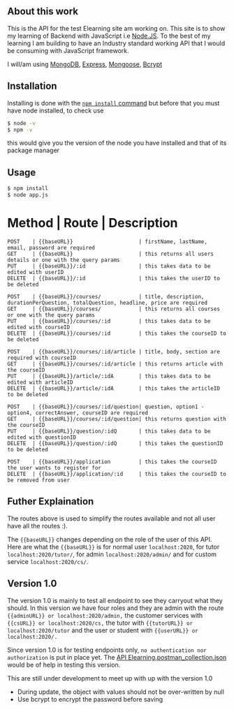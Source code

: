 ## About this work

This is the API for the test Elearning site am working on. This site is to show my learning of Backend with JavaScript i.e [Node.JS](http://nodejs.org). To the best of my learning I am building to have an Industry standard working API that I would be consuming with JavaScript framework.

I will/am using [MongoDB](https://mongodb.com), [Express](https://expressjs.com), [Mongoose](https://mongoosejs.com), [Bcrypt]()

## Installation

Installing is done with the [`npm install` command](https://docs.npmjs.com/getting-started/installing-npm-packages-locall) but before that you must have node installed, to check use
```bash
$ node -v
$ npm -v
```
this would give you the version of the node you have installed and that of its package manager

## Usage

```bash
$ npm install
$ node app.js
```

Method          | Route                     | Description
===================
    POST    | {{baseURL}}                     | firstName, lastName, email, password are required
    GET     | {{baseURL}}                     | this returns all users details or one with the query params
    PUT     | {{baseURL}}/:id                 | this takes data to be edited with userID
    DELETE  | {{baseURL}}/:id                 | this takes the userID to be deleted

    POST    | {{baseURL}}/courses/            | title, description, durationPerQuestion, totalQuestion, headline, price are required
    GET     | {{baseURL}}/courses/            | this returns all courses or one with the query params
    PUT     | {{baseURL}}/courses/:id         | this takes data to be edited with courseID
    DELETE  | {{baseURL}}/courses/:id         | this takes the courseID to be deleted

    POST    | {{baseURL}}/courses/:id/article | title, body, section are required with courseID
    GET     | {{baseURL}}/courses/:id/article | this returns article with the courseID
    PUT     | {{baseURL}}/article/:idA        | this takes data to be edited with articleID
    DELETE  | {{baseURL}}/article/:idA        | this takes the articleID to be deleted

    POST    | {{baseURL}}/courses/:id/question| question, option1 - option4, correctAnswer, courseID are required
    GET     | {{baseURL}}/courses/:id/question| this returns question with the courseID
    PUT     | {{baseURL}}/question/:idQ       | this takes data to be edited with questionID
    DELETE  | {{baseURL}}/question/:idQ       | this takes the questionID to be deleted

    POST    | {{baseURL}}/application         | this takes the courseID the user wants to register for
    DELETE  | {{baseURL}}/application/:id     | this takes the courseID to be removed from user

## Futher Explaination

The routes above is used to simplify the routes available and not all user have all the routes :). 

The `{{baseURL}}` changes depending on the role of the user of this API. Here are what the `{{baseURL}}` is for normal user `localhost:2020`, for tutor `localhost:2020/tutor/`, for admin `localhost:2020/admin/` and for custom service `localhost:2020/cs/`.

## Version 1.0

The version 1.0 is mainly to test all endpoint to see they carryout what they should. In this version we have four roles and they are admin with the route `{{adminURL}} or localhost:2020/admin,` the customer services with `{{csURL}} or localhost:2020/cs,` the tutor with `{{tutorURL}} or localhost:2020/tutor` and the user or student with `{{userURL}} or localhost:2020/.`

Since version 1.0 is for testing endpoints only, `no authentication nor authorization` is put in place yet. The [API Elearning.postman_collection.json](`./API_Elearning.postman_collection.json`) would be of help in testing this version.

This are still under development to meet up with up with the version 1.0
* During update, the object with values should not be over-written by null
* Use bcrypt to encrypt the password before saving
